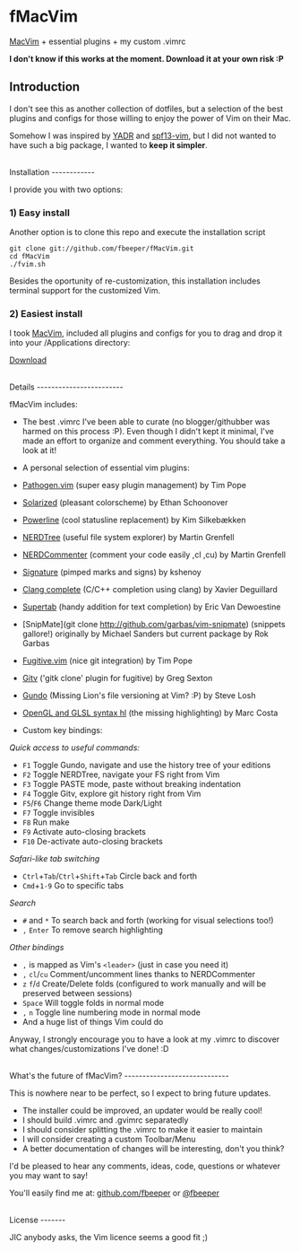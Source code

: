 
fMacVim 
=======

[MacVim](https://github.com/b4winckler/macvim) + essential plugins + my custom
.vimrc


**I don't know if this works at the moment. Download it at your own risk :P**

Introduction 
------------

I don't see this as another collection of dotfiles, but a selection of
the best plugins and configs for those willing to enjoy the power of Vim on
their Mac.

Somehow I was inspired by [YADR](https://github.com/skwp/dotfiles) and
[spf13-vim](https://github.com/spf13/spf13-vim), but I did not wanted to have
such a big package, I wanted to **keep it simpler**. 

<br />
Installation
------------

I provide you with two options:

### 1) Easy install

Another option is to clone this repo and execute the installation script

	git clone git://github.com/fbeeper/fMacVim.git 
	cd fMacVim 
	./fvim.sh

Besides the oportunity of re-customization, this installation includes terminal
support for the customized Vim.

### 2) Easiest install

I took [MacVim](https://github.com/b4winckler/macvim), included all plugins and
configs for you to drag and drop it into your /Applications directory:

[Download](https://github.com/fbeeper/fMacVim)

<br />
Details  
------------------------

fMacVim includes:

* The best .vimrc I've been able to curate (no blogger/githubber was harmed on
  this process :P).  Even though I didn't kept it minimal, I've made an effort
  to organize and comment everything. You should take a look at it!

* A personal selection of essential vim plugins:

 * [Pathogen.vim](http://github.com/tpope/vim-pathogen) (super easy plugin
   management) by Tim Pope

 * [Solarized](http://github.com/altercation/vim-colors-solarized) (pleasant
   colorscheme) by Ethan Schoonover

 * [Powerline](http://github.com/Lokaltog/vim-powerline) (cool statusline
   replacement) by Kim Silkebækken

 * [NERDTree](https://github.com/scrooloose/nerdtree) (useful file system
   explorer) by Martin Grenfell

 * [NERDCommenter](http://github.com/scrooloose/nerdcommenter) (comment your
   code easily ,cl ,cu) by Martin Grenfell

 * [Signature](http://github.com/kshenoy/vim-signature) (pimped marks and signs)
   by kshenoy

 * [Clang complete](http://github.com/Rip-Rip/clang_complete) (C/C++ completion
   using clang) by Xavier Deguillard

 * [Supertab](http://github.com/ervandew/supertab) (handy addition for text
   completion) by Eric Van Dewoestine

 * [SnipMate](git clone http://github.com/garbas/vim-snipmate) (snippets
   gallore!) originally by Michael Sanders but current package by Rok Garbas

 * [Fugitive.vim](http://github.com/tpope/vim-fugitive) (nice git integration)
   by Tim Pope

 * [Gitv](http://github.com/gregsexton/gitv) ('gitk clone' plugin for fugitive)
   by Greg Sexton

 * [Gundo](http://github.com/sjl/gundo.vim) (Missing Lion's file
   versioning at Vim? :P) by Steve Losh

 * [OpenGL and GLSL syntax hl](http://github.com/beyondmarc) (the missing
   highlighting) by Marc Costa


* Custom key bindings:

 *Quick access to useful commands:*

 * ``F1`` Toggle Gundo, navigate and use the history tree of your editions
 * ``F2`` Toggle NERDTree, navigate your FS right from Vim
 * ``F3`` Toggle PASTE mode, paste without breaking indentation 
 * ``F4`` Toggle Gitv, explore git history right from Vim 
 * ``F5``/``F6`` Change theme mode Dark/Light
 * ``F7`` Toggle invisibles
 * ``F8`` Run make
 * ``F9`` Activate auto-closing brackets
 * ``F10`` De-activate auto-closing brackets

 *Safari-like tab switching*

 * ``Ctrl``+``Tab``/``Ctrl``+``Shift``+``Tab`` Circle back and forth
 * ``Cmd``+``1-9`` Go to specific tabs

 *Search*

 * ``#`` and ``*`` To search back and forth (working for visual selections
   too!)
 * ``,`` ``Enter`` To remove search highlighting

 *Other bindings*

 * ``,`` is mapped as Vim's ``<leader>`` (just in case you need it)
 * ``,`` ``cl``/``cu`` Comment/uncomment lines thanks to NERDCommenter
 * ``z`` ``f``/``d`` Create/Delete folds (configured to work manually and will
   be preserved between sessions)
 * ``Space`` Will toggle folds in normal mode
 * ``,`` ``n`` Toggle line numbering mode in normal mode
 * And a huge list of things Vim could do


Anyway, I strongly encourage you to have a look at my .vimrc to discover what
changes/customizations I've done! :D

<br />
What's the future of fMacVim?
-----------------------------

This is nowhere near to be perfect, so I expect to bring future updates.

* The installer could be improved, an updater would be really cool!
* I should build .vimrc and .gvimrc separatedly
* I should consider splitting the .vimrc to make it easier to maintain
* I will consider creating a custom Toolbar/Menu
* A better documentation of changes will be interesting, don't you think?

I'd be pleased to hear any comments, ideas, code, questions or whatever you may
want to say!

You'll easily find me at: [github.com/fbeeper](https://github.com/fbeeper) or
[@fbeeper](http://twitter.com/fbeeper)

<br /> 
License 
------- 

JIC anybody asks, the Vim licence seems a good fit ;)

